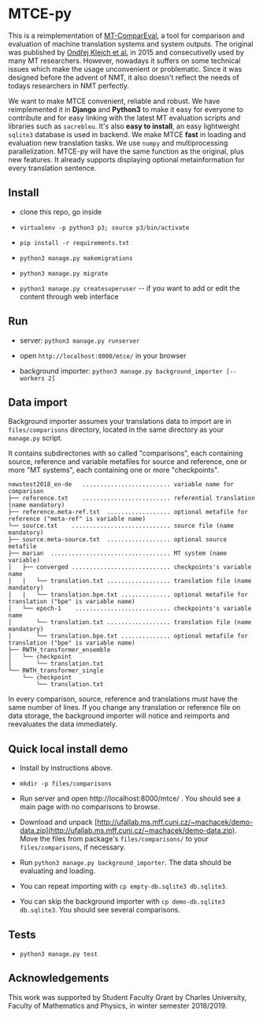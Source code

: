 # MTCE-py

This is a reimplementation of [MT-ComparEval](https://github.com/choko/MT-ComparEval), a tool for comparison and evaluation 
of machine translation systems and system outputs. The original was published by
[Ondřej Klejch et al.](http://ufal.mff.cuni.cz/pbml/104/art-klejch-et-al.pdf) in 2015 and consecutivelly used by many MT researchers.
However, nowadays it suffers on some technical issues which make the usage unconvenient or problematic.
Since it was designed before the advent of NMT, it also doesn't reflect the needs 
of todays researchers in NMT perfectly.

We want to make MTCE convenient, reliable and robust. We have reimplemented it in **Django** and **Python3** to make it easy for 
everyone to contribute and for easy linking with the latest MT evaluation scripts and libraries such as `sacrebleu`.
It's also **easy to install**, an easy lightweight `sqlite3` database is used in backend.
We make MTCE **fast** in loading and evaluation new translation tasks. We use 
`numpy` and multiprocessing parallelization. 
MTCE-py will have the same function as the original, plus new features. 
It already supports displaying optional metainformation for every translation sentence.

## Install

- clone this repo, go inside

- `virtualenv -p python3 p3; source p3/bin/activate`

- `pip install -r requirements.txt`

- `python3 manage.py makemigrations`

- `python3 manage.py migrate`

- `python3 manage.py createsuperuser` -- if you want to add or edit the content through web
interface

## Run

- server: `python3 manage.py runserver`

- open `http://localhost:8000/mtce/` in your browser

- background importer: `python3 manage.py background_importer [--workers 2]`

## Data import

Background importer assumes your translations data to import are in `files/comparisons` directory, 
located in the same directory as your `manage.py` script.

It contains subdirectories with so called "comparisons", each containing source, reference and 
variable metafiles for source and reference, one or more "MT systems", 
each containing one or more "checkpoints".

```
newstest2018_en-de   ......................... variable name for comparison 
├── reference.txt    ......................... referential translation (name mandatory)
├── reference.meta-ref.txt  .................. optional metafile for reference ("meta-ref" is variable name)
└── source.txt    ............................ source file (name mandatory)
├── source.meta-source.txt  .................. optional source metafile
├── marian  .................................. MT system (name variable)
│   ├── converged ............................ checkpoints's variable name
│   |   └── translation.txt .................. translation file (name mandatory)
│   |   └── translation.bpe.txt .............. optional metafile for translation ("bpe" is variable name)
│   └── epoch-1    ........................... checkpoints's variable name
│       └── translation.txt .................. translation file (name mandatory)
│       └── translation.bpe.txt .............. optional metafile for translation ("bpe" is variable name)
├── RWTH_transformer_ensemble
│   └── checkpoint
│       └── translation.txt
└── RWTH_transformer_single
    └── checkpoint
        └── translation.txt
```

In every comparison, source, reference and translations must have the same number of lines.
If you change any translation or reference file on data storage, the background importer will notice and reimports and reevaluates the 
data immediately.

## Quick local install demo

- Install by instructions above.

- `mkdir -p files/comparisons` 

- Run server and open http://localhost:8000/mtce/ . You should see a main page with no comparisons to browse.

- Download and unpack [http://ufallab.ms.mff.cuni.cz/~machacek/demo-data.zip](http://ufallab.ms.mff.cuni.cz/~machacek/demo-data.zip). Move the files from 
package's `files/comparisons/` 
to your `files/comparisons`, if necessary.

- Run `python3 manage.py background_importer`. The data should be evaluating and loading.

- You can repeat importing with `cp empty-db.sqlite3 db.sqlite3`. 

- You can skip the background importer with `cp demo-db.sqlite3 db.sqlite3`. You should see several 
comparisons. 

## Tests 

- `python3 manage.py test`


## Acknowledgements

This work was supported by Student Faculty Grant by Charles University, Faculty of Mathematics and Physics, 
in winter semester 2018/2019.

